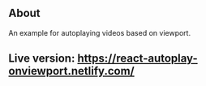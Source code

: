 ## About

An example for autoplaying videos based on viewport.

## Live version: https://react-autoplay-onviewport.netlify.com/
